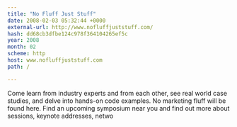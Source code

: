 ```yaml
---
title: "No Fluff Just Stuff"
date: 2008-02-03 05:32:44 +0000
external-url: http://www.nofluffjuststuff.com/
hash: dd68cb3dfbe124c978f364104265ef5c
year: 2008
month: 02
scheme: http
host: www.nofluffjuststuff.com
path: /

---
```


Come learn from industry experts and from each other, see real world case studies, and delve into hands-on code examples. No marketing fluff will be found here. Find an upcoming symposium near you and find out more about sessions, keynote addresses, netwo
